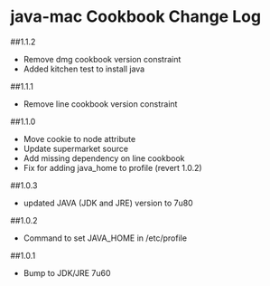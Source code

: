 # java-mac Cookbook Change Log

##1.1.2
* Remove dmg cookbook version constraint
* Added kitchen test to install java

##1.1.1
* Remove line cookbook version constraint

##1.1.0
* Move cookie to node attribute
* Update supermarket source
* Add missing dependency on line cookbook
* Fix for adding java_home to profile (revert 1.0.2)

##1.0.3
* updated JAVA (JDK and JRE) version to 7u80

##1.0.2
* Command to set JAVA_HOME in /etc/profile

##1.0.1
* Bump to JDK/JRE 7u60
